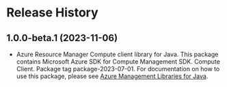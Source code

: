 # Release History

## 1.0.0-beta.1 (2023-11-06)

- Azure Resource Manager Compute client library for Java. This package contains Microsoft Azure SDK for Compute Management SDK. Compute Client. Package tag package-2023-07-01. For documentation on how to use this package, please see [Azure Management Libraries for Java](https://aka.ms/azsdk/java/mgmt).
